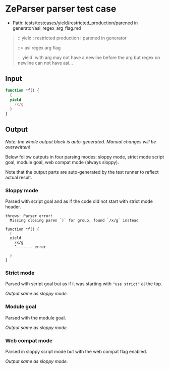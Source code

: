 # ZeParser parser test case

- Path: tests/testcases/yield/restricted_production/parened in generator/asi_regex_arg_flag.md

> :: yield : restricted production : parened in generator
>
> ::> asi regex arg flag
>
> `: `yield` with arg may not have a newline before the arg but regex on newline can not have asi...


## Input

`````js
function *f() {
  (
  yield
    /x/g
  )
}
`````

## Output

_Note: the whole output block is auto-generated. Manual changes will be overwritten!_

Below follow outputs in four parsing modes: sloppy mode, strict mode script goal, module goal, web compat mode (always sloppy).

Note that the output parts are auto-generated by the test runner to reflect actual result.

### Sloppy mode

Parsed with script goal and as if the code did not start with strict mode header.

`````
throws: Parser error!
  Missing closing paren `)` for group, found `/x/g` instead

function *f() {
  (
  yield
    /x/g
    ^------- error

  )
}
`````

### Strict mode

Parsed with script goal but as if it was starting with `"use strict"` at the top.

_Output same as sloppy mode._

### Module goal

Parsed with the module goal.

_Output same as sloppy mode._

### Web compat mode

Parsed in sloppy script mode but with the web compat flag enabled.

_Output same as sloppy mode._
